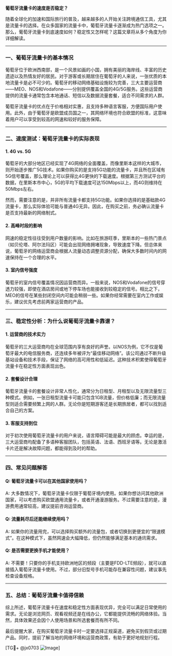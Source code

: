 **葡萄牙流量卡的速度是否稳定？**

随着全球化的加速和国际旅行的普及，越来越多的人开始关注跨境通信工具，尤其是流量卡的选择。在众多国家的流量卡中，葡萄牙流量卡逐渐成为热门选项之一。那么，葡萄牙流量卡到底速度如何？稳定性又怎样呢？这篇文章将从多个角度为你详细解读。

---

### 一、葡萄牙流量卡的基本情况

葡萄牙位于欧洲西南部，是一个风景如画的小国，拥有美丽的海岸线、丰富的历史遗迹以及热情友好的居民。对于游客或长期居住在葡萄牙的人来说，一张优质的本地流量卡是必不可少的。葡萄牙的移动网络基础设施较为完善，三大主要运营商——MEO、NOS和Vodafone——分别提供覆盖全国的4G/5G服务。这些运营商提供的流量卡通常包含本地通话、短信以及数据流量套餐，适合不同需求的人群。

葡萄牙流量卡的优点在于价格相对实惠，且支持多种语言客服，方便国际用户使用。此外，由于葡萄牙是欧盟成员国之一，其网络环境也符合欧盟的标准，这意味着用户可以享受到较高的网速和较好的服务保障。

---

### 二、速度测试：葡萄牙流量卡的实际表现

#### 1. **4G vs. 5G**
葡萄牙的大部分地区已经实现了4G网络的全面覆盖，而像里斯本这样的大城市，则开始逐步推广5G技术。如果你购买的是支持5G功能的流量卡，并且所在区域有5G信号覆盖，那么理论上可以获得比4G更快的下载速度。根据第三方测试平台的数据，在里斯本市中心，5G的平均下载速度可达150Mbps以上，而4G则维持在50Mbps左右。

然而，需要注意的是，并非所有流量卡都支持5G功能。如果你选择的是基础款4G流量卡，那么实际体验可能与普通4G无异。因此，在购买之前，务必确认流量卡是否支持最新的网络制式。

#### 2. **高峰时段的影响**
网速的稳定性往往受到用户数量的影响。比如在旅游旺季，里斯本的一些热门景点（如贝伦塔、阿尔法玛区）可能会出现网络拥堵现象，导致速度下降。但总体来说，葡萄牙的网络运营商会根据人流量动态调整资源分配，确保大多数时间内的网速保持在一个合理的水平。

#### 3. **室内信号强度**
葡萄牙的室内信号覆盖情况因运营商而异。一般来说，NOS和Vodafone的信号穿透力较强，即使在酒店房间或地下停车场也能接收到较稳定的信号。相比之下，MEO的信号在某些封闭空间内可能会稍弱一些。如果你经常需要在室内工作或娱乐，建议优先考虑前两家运营商的产品。

---

### 三、稳定性分析：为什么说葡萄牙流量卡靠谱？

#### 1. **运营商的技术实力**
葡萄牙的三大运营商均在全球范围内享有良好的声誉。以NOS为例，它不仅是葡萄牙最大的电信服务商，还连续多年被评为“最佳移动网络”。该公司通过不断升级基站设备和技术手段，保证了网络的高可用性和低延迟。这种技术积累使得葡萄牙流量卡在稳定性方面表现出色。

#### 2. **套餐设计合理**
葡萄牙流量卡的套餐设计非常人性化，通常分为日租型、月租型以及无限流量型三种模式。例如，一张日租型流量卡可能只包含1GB流量，但价格低廉；而无限流量型则适合需要频繁上网的人群。无论你是短期游客还是长期旅居者，都可以找到适合自己的方案。

#### 3. **客服支持到位**
对于初次使用葡萄牙流量卡的用户来说，语言障碍可能是最大的顾虑。幸运的是，三大运营商均配备了多语种客服团队，包括英语、法语、西班牙语等。无论是激活卡片还是解决故障问题，都能得到及时的帮助。

---

### 四、常见问题解答

#### Q: 葡萄牙流量卡可以在其他国家使用吗？
A: 大多数情况下，葡萄牙流量卡仅限于葡萄牙境内使用。如果你想访问其他欧洲国家，可以考虑购买欧盟通用流量卡，或者开通漫游服务。不过需要注意的是，漫游费用通常较高，建议提前咨询运营商。

#### Q: 流量耗尽后还能继续使用吗？
A: 如果你的流量用完，可以选择购买额外的流量包，或者切换到更便宜的“限速模式”。在这种模式下，虽然网速会大幅降低，但仍然能够满足基本的通讯需求。

#### Q: 是否需要更换手机才能使用？
A: 不需要！只要你的手机支持欧洲地区的频段（主要是FDD-LTE频段），就可以直接插入葡萄牙流量卡使用。不过，部分旧型号手机可能存在兼容性问题，建议事先检查设备规格。

---

### 五、总结：葡萄牙流量卡值得信赖

综上所述，葡萄牙流量卡在速度和稳定性方面表现优异，完全可以满足日常使用的需求。无论是浏览网页、观看视频还是在线办公，它都能提供流畅的网络体验。当然，具体效果还会因个人使用场景和所选套餐而有所不同。

最后提醒大家，在购买葡萄牙流量卡时一定要选择正规渠道，避免买到假货或过期产品。同时，提前了解当地的网络环境和运营商政策，有助于更好地规划行程。

[TG💪+ @jx0703 ![Image](https://github.com/user-attachments/assets/dbca1d08-cadb-493c-b0ec-ad6f7a83f270)]